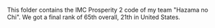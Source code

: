 This folder contains the IMC Prosperity 2 code of my team "Hazama no Chi". We got a final rank of 65th overall, 21th in United States.
